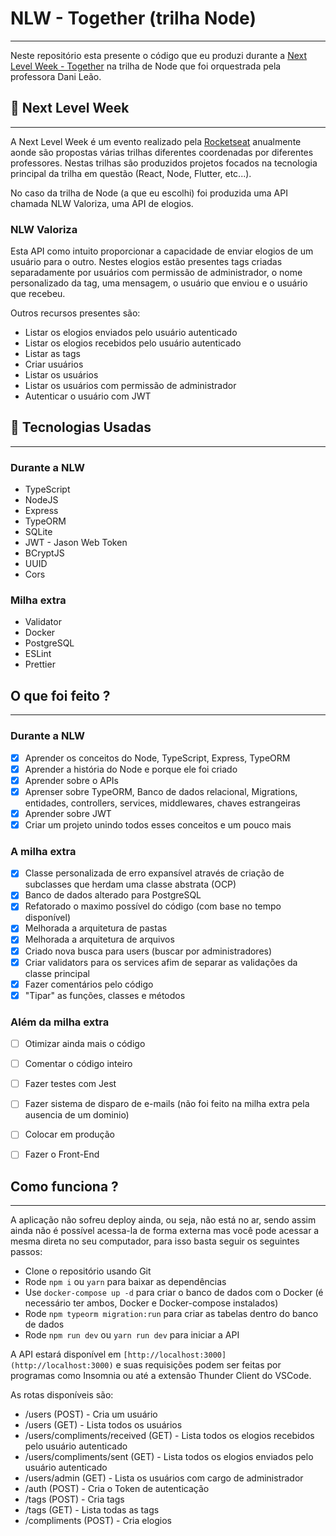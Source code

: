 # NLW - Together (trilha Node)

---

Neste repositório esta presente o código que eu produzi durante a [Next Level Week - Together](https://github.com/Hiago75/nlw-node) na trilha de Node que foi orquestrada pela professora Dani Leão.

## 🚀 Next Level Week

---

A Next Level Week é um evento realizado pela [Rocketseat](https://rocketseat.com.br/) anualmente aonde são propostas várias trilhas diferentes coordenadas por diferentes professores. Nestas trilhas são produzidos projetos focados na tecnologia principal da trilha em questão (React, Node, Flutter, etc...).

No caso da trilha de Node (a que eu escolhi) foi produzida uma API chamada NLW Valoriza, uma API de elogios.

### NLW Valoriza

Esta API como intuito proporcionar a capacidade de enviar elogios de um usuário para o outro. Nestes elogios estão presentes tags criadas separadamente por usuários com permissão de administrador, o nome personalizado da tag, uma mensagem, o usuário que enviou e o usuário que recebeu.

Outros recursos presentes são:

- Listar os elogios enviados pelo usuário autenticado
- Listar os elogios recebidos pelo usuário autenticado
- Listar as tags
- Criar usuários
- Listar os usuários
- Listar os usuários com permissão de administrador
- Autenticar o usuário com JWT

## 🧩 Tecnologias Usadas
---
### Durante a NLW

- TypeScript
- NodeJS
- Express
- TypeORM
- SQLite
- JWT - Jason Web Token
- BCryptJS
- UUID
- Cors

### Milha extra
- Validator
- Docker
- PostgreSQL
- ESLint
- Prettier

## O que foi feito ?

---

### Durante a NLW

- [x] Aprender os conceitos do Node, TypeScript, Express, TypeORM
- [x] Aprender a história do Node e porque ele foi criado
- [x] Aprender sobre o APIs
- [x] Aprenser sobre TypeORM, Banco de dados relacional, Migrations, entidades, controllers, services, middlewares, chaves estrangeiras
- [x] Aprender sobre JWT
- [x] Criar um projeto unindo todos esses conceitos e um pouco mais 

### A milha extra

- [x] Classe personalizada de erro expansível através de criação de subclasses que herdam uma classe abstrata (OCP)
- [x] Banco de dados alterado para PostgreSQL
- [x] Refatorado o maximo possível do código (com base no tempo disponível)
- [x] Melhorada a arquitetura de pastas
- [x] Melhorada a arquitetura de arquivos
- [x] Criado nova busca para users (buscar por administradores)
- [x] Criar validators para os services afim de separar as validações da classe principal
- [x] Fazer comentários pelo código
- [x] "Tipar" as funções, classes e métodos

### Além da milha extra

- [ ] Otimizar ainda mais o código
- [ ] Comentar o código inteiro
- [ ] Fazer testes com Jest
- [ ] Fazer sistema de disparo de e-mails (não foi feito na milha extra pela ausencia de um dominio)
- [ ] Colocar em produção
- [ ] Fazer o Front-End



## Como funciona ?

---

A aplicação não sofreu deploy ainda, ou seja, não está no ar, sendo assim ainda não é possível acessa-la de forma externa mas você pode acessar a mesma direta no seu computador, para isso basta seguir os seguintes passos:

- Clone o repositório usando Git
- Rode `npm i` ou `yarn` para baixar as dependências
- Use `docker-compose up -d` para criar o banco de dados com o Docker (é necessário ter ambos, Docker e Docker-compose instalados)
- Rode `npm typeorm migration:run` para criar as tabelas dentro do banco de dados
- Rode `npm run dev`  ou `yarn run dev` para iniciar a API

A API estará disponível em `[http://localhost:3000](http://localhost:3000)` e suas requisições podem ser feitas por programas como Insomnia ou até a extensão Thunder Client do VSCode.

As rotas disponíveis são:

- /users (POST) - Cria um usuário
- /users (GET) - Lista todos os usuários
- /users/compliments/received (GET) - Lista todos os elogios recebidos pelo usuário autenticado
- /users/compliments/sent (GET) - Lista todos os elogios enviados pelo usuário autenticado
- /users/admin (GET) - Lista os usuários com cargo de administrador
- /auth (POST) - Cria o Token de autenticação
- /tags (POST) - Cria tags
- /tags (GET) - Lista todas as tags
- /compliments (POST) - Cria elogios
